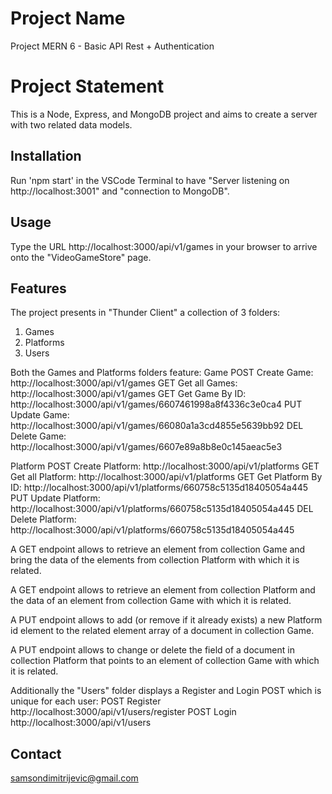 # Project Name

Project MERN 6 - Basic API Rest + Authentication

# Project Statement

This is a Node, Express, and MongoDB project and aims to create a server with two related data models.

## Installation

Run 'npm start' in the VSCode Terminal to have "Server listening on http://localhost:3001" and "connection to MongoDB".

## Usage

Type the URL http://localhost:3000/api/v1/games in your browser to arrive onto the "VideoGameStore" page.

## Features

The project presents in "Thunder Client" a collection of 3 folders:

1. Games
2. Platforms
3. Users

Both the Games and Platforms folders feature:
Game
POST Create Game: http://localhost:3000/api/v1/games
GET Get all Games: http://localhost:3000/api/v1/games
GET Get Game By ID: http://localhost:3000/api/v1/games/6607461998a8f4336c3e0ca4
PUT Update Game: http://localhost:3000/api/v1/games/66080a1a3cd4855e5639bb92
DEL Delete Game: http://localhost:3000/api/v1/games/6607e89a8b8e0c145aeac5e3

Platform
POST Create Platform: http://localhost:3000/api/v1/platforms
GET Get all Platform: http://localhost:3000/api/v1/platforms
GET Get Platform By ID: http://localhost:3000/api/v1/platforms/660758c5135d18405054a445
PUT Update Platform: http://localhost:3000/api/v1/platforms/660758c5135d18405054a445
DEL Delete Platform: http://localhost:3000/api/v1/platforms/660758c5135d18405054a445

A GET endpoint allows to retrieve an element from collection Game and
bring the data of the elements from collection Platform with which it is related.

A GET endpoint allows to retrieve an element from collection Platform and the
data of an element from collection Game with which it is related.

A PUT endpoint allows to add (or remove if it already exists) a new Platform id
element to the related element array of a document in collection Game.

A PUT endpoint allows to change or delete the field of a document in
collection Platform that points to an element of collection Game with which it is related.

Additionally the "Users" folder displays a Register and Login POST which is unique for each user:
POST Register http://localhost:3000/api/v1/users/register
POST Login http://localhost:3000/api/v1/users

## Contact

samsondimitrijevic@gmail.com
